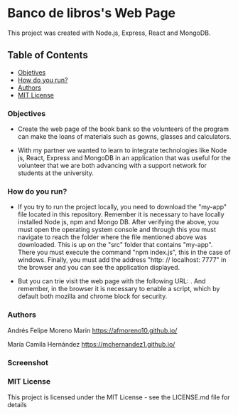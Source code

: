 # Banco de libros's Web Page
  
This project was created with Node.js, Express, React and MongoDB.

## Table of Contents

- [Objetives](#Objectives)
- [How do you run?](#Howdoyourun?)
- [Authors](#Authors)
- [MIT License](#MITLicense)

### Objectives

- Create the web page of the book bank so the volunteers of the program can make the loans of materials such as gowns, glasses and calculators.

- With my partner we wanted to learn to integrate technologies like Node js, React, Express and MongoDB in an application that was useful for the volunteer that we are both advancing with a support network for students at the university.


### How do you run?

- If you try to run the project locally, you need to download the "my-app" file located in this repository. Remember it is necessary to have locally installed Node js, npm and Mongo DB. After verifying the above, you must open the operating system console and through this you must navigate to reach the folder where the file mentioned above was downloaded. This is up on the "src" folder that contains "my-app". There you must execute the command "npm index.js", this in the case of windows. Finally, you must add the address "http: // localhost: 7777" in the browser and you can see the application displayed.

- But you can trie visit the web page with the following URL: . And remember, in the browser it is necessary to enable a script, which by default both mozilla and chrome block for security.


### Authors
Andrés Felipe Moreno Marin
https://afmoreno10.github.io/

María Camila Hernández 
https://mchernandez1.github.io/


### Screenshot


### MIT License
This project is licensed under the MIT License - see the LICENSE.md file for details


